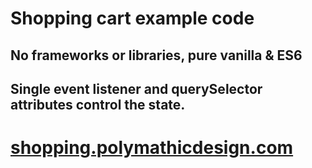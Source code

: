 # Shopping cart example code

## No frameworks or libraries, pure vanilla & ES6

## Single event listener and querySelector attributes control the state.

# [shopping.polymathicdesign.com](http://shopping.polymathicdesign.com)
